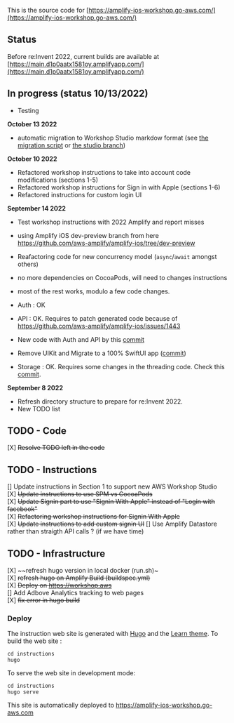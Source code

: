 This is the source code for [https://amplify-ios-workshop.go-aws.com/](https://amplify-ios-workshop.go-aws.com/)

## Status 

Before re:Invent 2022, current builds are available at [https://main.d1p0aatx1581oy.amplifyapp.com/](https://main.d1p0aatx1581oy.amplifyapp.com/)

## In progress (status 10/13/2022)

- Testing 

**October 13 2022**

- automatic migration to Workshop Studio markdow format (see [the migration script](https://github.com/sebsto/amplify-ios-workshop/blob/main/migrate_markdown/Sources/mm/mm.swift) or [the studio branch](https://github.com/sebsto/amplify-ios-workshop/tree/studio))

**October 10 2022**

- Refactored workshop instructions to take into account code modifications (sections 1-5)  
- Refactored workshop instructions for Sign in with Apple (sections 1-6)  
- Refactored instructions for custom login UI

**September 14 2022**

- Test workshop instructions with 2022 Amplify and report misses  
- using Amplify iOS dev-preview branch from here https://github.com/aws-amplify/amplify-ios/tree/dev-preview
- Reafactoring code for new concurrency model (`async`/`await` amongst others)
- no more dependencies on CocoaPods, will need to changes instructions 
- most of the rest works, modulo a few code changes.

- Auth : OK 
- API  : OK. Requires to patch generated code because of https://github.com/aws-amplify/amplify-ios/issues/1443 
- New code with Auth and API by this [commit](https://github.com/sebsto/amplify-ios-workshop/commit/d89d27b7ab600c436f522983d4d2407e9ac3bf09)

- Remove UIKit and Migrate to a 100% SwiftUI app ([commit](https://github.com/sebsto/amplify-ios-workshop/commit/5d0f776ab0a63ac96cf486498550adb68800b383))

- Storage : OK. Requires some changes in the threading code. Check this [commit](https://github.com/sebsto/amplify-ios-workshop/commit/ef04d4fe218bf9c956e196c041ac689c03125d32).

**September 8 2022** 

- Refresh directory structure to prepare for re:Invent 2022.  
- New TODO list  

## TODO - Code 

[X] ~~Resolve TODO left in the code~~

## TODO - Instructions 

[] Update instructions in Section 1 to support new AWS Workshop Studio  
[X] ~~Update instructions to use SPM vs CocoaPods~~  
[X] ~~Update Signin part to use "Signin With Apple" instead of "Login with facebook"~~  
[X] ~~Refactoring workshop instructions for Signin With Apple~~  
[X] ~~Update instructions to add custom signin UI~~ 
[] Use Amplify Datastore rather than straigth API calls ?  (if we have time)  

## TODO - Infrastructure 

[X] ~~refresh hugo version in local docker (run.sh)~  
[X] ~~refresh hugo on Amplify Build (buildspec.yml)~~  
[X] ~~Deploy on https://workshop.aws~~  
[] Add Adbove Analytics tracking to web pages  
[X] ~~fix error in hugo build~~  

<!-- ### Dir Structure

```text
x (you are here)
|
|-- code
      |-- Complete       <== this is the final result of the workshop
      |-- StartingPoint  <== this is the starting point of the app
|
|-- instructions         <== this is the static web site
``` -->

### Deploy

The instruction web site is generated with [Hugo](https://gohugo.io) and the [Learn theme](https://learn.netlify.com/en/).
To build the web site :
```
cd instructions
hugo
```

To serve the web site in development mode:
```
cd instructions
hugo serve
```

This site is automatically deployed to https://amplify-ios-workshop.go-aws.com
